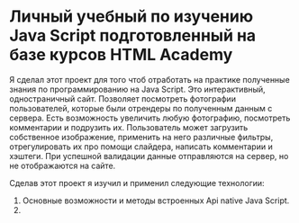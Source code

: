 # Личный учебный по изучению Java Script подготовленный на базе курсов HTML Academy

Я сделал этот проект для того чтоб отработать на практике полученные знания по программированию на Java Script.
Это интерактивный, одностраничный сайт. Позволяет посмотреть фотографии пользователей, которые были отрендеры по полученным данным с сервера.
Есть возможность увеличить любую фотографию, посмотреть комментарии и подрузить их.
Пользователь может загрузить собственное изображение, применить на него различные фильтры, отрегулировать их про помощи слайдера, написать комментарии и хэштеги. При успешной валидации данные отправляются на сервер, но не отображаются на сайте.

Сделав этот проект я изучил и применил следующие технологии:

1. Основные возможности и методы встроенных Api native Java Script.
2.
